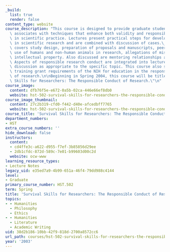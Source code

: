 ```yaml
---
_build:
  list: true
  render: false
content_type: website
course_description: "This course is designed to provide graduate students and postdoctoral\
  \ associates with techniques that enhance both validity and responsible conduct\
  \ in scientific practice. Lectures present practical steps for developing skills\
  \ in scientific research and are combined with discussion of cases.\_The course\
  \ covers study design, preparation of proposals and manuscripts, peer review, authorship,\
  \ use of humans and non-human animals in research, allegations of misconduct, and\
  \ intellectual property. Also discussed are mentoring relationships and career options.\
  \ Aspects of responsible research conduct are integrated into lectures and case\
  \ discussion as appropriate to the specific topic. This course also satisfies the\
  \ training grant requirements of the NIH for education in the responsible conduct\
  \ of research.\n\nBeginning in Spring 2004, this course will be titled \"Survival\
  \ Skills for Researchers: The Responsible Conduct of Research.\"\n"
course_image:
  content: dfb76f5e-e672-0a5b-02ca-446e66ef8db0
  website: hst-502-survival-skills-for-researchers-the-responsible-conduct-of-research-spring-2003
course_image_thumbnail:
  content: 27c2b319-cfd0-f442-d40e-afcedbff7765
  website: hst-502-survival-skills-for-researchers-the-responsible-conduct-of-research-spring-2003
course_title: 'Survival Skills for Researchers: The Responsible Conduct of Research'
department_numbers:
- HST
extra_course_numbers: ''
hide_download: false
instructors:
  content:
  - cd4ffe3c-a622-d955-f7ef-3b85856d29ee
  - 2db1cfdc-872d-589c-7e01-b99603d00c2d
  website: ocw-www
learning_resource_types:
- Lecture Notes
legacy_uid: e35ed7a9-4b99-651a-46f4-79dd988c4144
level:
- Graduate
primary_course_number: HST.502
term: Spring
title: 'Survival Skills for Researchers: The Responsible Conduct of Research'
topics:
- - Humanities
  - Philosophy
  - Ethics
- - Humanities
  - Literature
  - Academic Writing
uid: 38d2b186-10bb-42f9-818d-2700a8572cc6
url_path: courses/hst-502-survival-skills-for-researchers-the-responsible-conduct-of-research-spring-2003
year: '2003'
---
```

